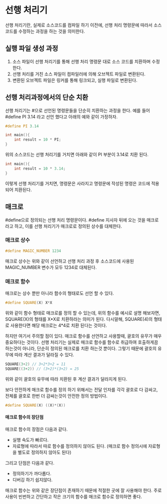 # 선행 처리기
선행 처리기란, 실제로 소스코드를 컴파일 하기 이전에, 선행 처리 명령문에 따라서 소스코드를 수정하는 과정을 하는 것을 의미한다.
## 실행 파일 생성 과정
1. 소스 파일이 선행 처리기를 통해 선행 처리 명령문 대로 소스 코드를 치환하며 수정한다.
2. 선행 처리를 거친 소스 파일이 컴파일러에 의해 오브젝트 파일로 변환된다.
3. 변환된 오브젝트 파일은 링커를 통해 링크되고, 실행 파일로 변환된다.

## 선행 처리과정에서의 단순 치환
선행 처리기는 #으로 선언된 명령문들을 단순히 치환하는 과정을 한다. 예를 들어 #define PI 3.14 라고 선언 했다고 아래의 예와 같이 가정하자.
```cpp
#define PI 3.14

int main(){
    int result = 10 * PI;
}
```

위의 소스코드는 선행 처리기를 거치면 아래와 같이 PI 부분이 3.14로 치환 된다.

```cpp
int main(){
    int result = 10 * 3.14;
}
```
이렇게 선행 처리기를 거치면, 명령문은 사라지고 명령문에 작성된 명령은 코드에 적용되어 치환된다.

## 매크로
#define으로 정의되는 선행 처리 명령문이다. #define 지사자 뒤에 오는 것을 매크로라고 하고, 이를 선행 처리기가 매크로로 정의된 상수를 대체한다.
### 매크로 상수
```cpp
#define MAGIC_NUMBER 1234
```

매크로 상수는 위와 같이 선언하고 선행 처리 과정 후 소스코드에 사용된 MAGIC_NUMBER 변수가 모두 1234로 대체된다.

### 매크로 함수
매크로는 상수 뿐만 아니라 함수의 형태로도 선언 할 수 있다.
```cpp
#define SQUARE(X) X*X
```
위와 같이 함수 형태로 매크로를 정의 할 수 있는데, 위의 함수를 예시로 설명 해보자면, SQUARE(X)의 형태를 X*X로 치환하라는 의미가 된다. 다시말해, SQUARE(4)의 형태로 사용한다면 해당 매크로는 4\*4로 치환 된다는 것이다.

하지만 여기서 주의할 점이 있다. 매크로 함수를 선언하고 사용할때, 괄호의 유무가 매우 중요하다는 것이다. 선행 처리기는 실제로 매크로 함수를 함수로 취급하여 호출하게끔 하는것이 아니라, 단순히 정의된 매크로를 치환 하는것 뿐이다. 그렇기 때문에 괄호의 유무에 따라 계산 결과가 달라질 수 있다.
```cpp
SQUARE(3+2) // 3+2*3+2 = 11
SQUARE((3+2)) // (3+2)*(3+2) = 25
```
위와 같이 괄호의 유무에 따라 치환된 후 계산 결과가 달라지게 된다.

보다 안전하게 매크로 함수를 정의 하기 위해서는 전달 인자를 각각 괄호로 다 감싸고, 전체를 괄호로 한번 더 감싸는것이 안전한 정의 방법이다.
```cpp
#define SQUARE(X) ((X)*(X))
```

#### 매크로 함수의 장단점
매크로 함수의 장점은 다음과 같다.
- 실행 속도가 빠르다.
- 자료형에 따라서 따로 함수를 정의하지 않아도 된다. (매크로 함수 정의시에 자료형을 별도로 정의하지 않아도 된다)

그리고 단점은 다음과 같다.
- 정의하기가 까다롭다.
- 디버깅 하기 쉽지않다.

매크로 함수는 위와 같은 장단점이 존재하기 때문에 적절한 곳에 잘 사용해야 한다. 주로 사용이 빈번하고 간단하고 작은 크기의 함수를 매크로 함수로 정의하면 좋다.